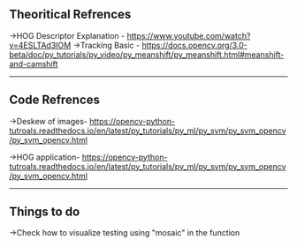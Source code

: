 ## Theoritical Refrences
->HOG Descriptor Explanation - https://www.youtube.com/watch?v=4ESLTAd3IOM
->Tracking Basic - https://docs.opencv.org/3.0-beta/doc/py_tutorials/py_video/py_meanshift/py_meanshift.html#meanshift-and-camshift
___
## Code Refrences
->Deskew of images- https://opencv-python-tutroals.readthedocs.io/en/latest/py_tutorials/py_ml/py_svm/py_svm_opencv/py_svm_opencv.html

->HOG application- https://opencv-python-tutroals.readthedocs.io/en/latest/py_tutorials/py_ml/py_svm/py_svm_opencv/py_svm_opencv.html
___
## Things to do
->Check how to visualize testing using "mosaic" in the function
